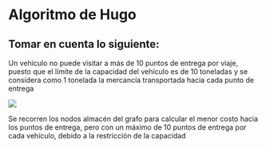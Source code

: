 # Algoritmo de Hugo
## Tomar en cuenta lo siguiente:
Un vehículo no puede visitar a más de 10 puntos de entrega por viaje, puesto que el límite de la capacidad del vehículo es de 10 toneladas y se considera como 1 tonelada la mercancía transportada hacia cada punto de entrega

![](https://i.imgur.com/F6SO9bx.jpg)

Se recorren los nodos almacén del grafo para calcular el menor costo hacia los puntos de entrega, pero con un máximo de 10 puntos de entrega por cada vehículo, debido a la restricción de la capacidad
